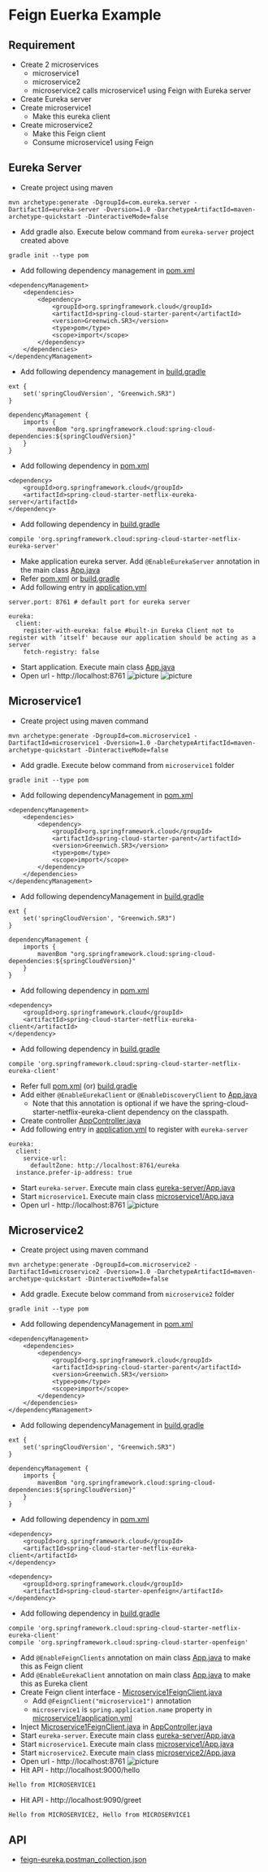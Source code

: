 # Feign Euerka Example

## Requirement
* Create 2 microservices
	* microservice1
	* microservice2
	* microservice2 calls microservice1 using Feign with Eureka server
* Create Eureka server
* Create microservice1
	* Make this eureka client
* Create microservice2
	* Make this Feign client
	* Consume microservice1 using Feign

## Eureka Server
* Create project using maven
```
mvn archetype:generate -DgroupId=com.eureka.server -DartifactId=eureka-server -Dversion=1.0 -DarchetypeArtifactId=maven-archetype-quickstart -DinteractiveMode=false
```
* Add gradle also. Execute below command from `eureka-server` project created above
```
gradle init --type pom
```
* Add following dependency management in [pom.xml](eureka-server/pom.xml)
```
<dependencyManagement>
	<dependencies>
		<dependency>
			<groupId>org.springframework.cloud</groupId>
			<artifactId>spring-cloud-starter-parent</artifactId>
			<version>Greenwich.SR3</version>
			<type>pom</type>
			<scope>import</scope>
		</dependency>
	</dependencies>
</dependencyManagement>
```
* Add following dependency management in [build.gradle](eureka-server/build.gradle)
```
ext {
	set('springCloudVersion', "Greenwich.SR3")
}

dependencyManagement {
	imports {
		mavenBom "org.springframework.cloud:spring-cloud-dependencies:${springCloudVersion}"
	}
}
```
* Add following dependency in [pom.xml](eureka-server/pom.xml)
```
<dependency>
	<groupId>org.springframework.cloud</groupId>
	<artifactId>spring-cloud-starter-netflix-eureka-server</artifactId>
</dependency>
```
* Add following dependency in [build.gradle](eureka-server/build.gradle)
```
compile 'org.springframework.cloud:spring-cloud-starter-netflix-eureka-server'
```

* Make application eureka server. Add `@EnableEurekaServer` annotation in the main class [App.java](eureka-server/src/main/java/com/eureka/server/App.java)
* Refer [pom.xml](eureka-server/pom.xml) or [build.gradle](eureka-server/build.gradle)
* Add following entry in [application.yml](eureka-server/src/main/resources/application.yml)
```
server.port: 8761 # default port for eureka server

eureka:
  client:
    register-with-eureka: false #built-in Eureka Client not to register with ‘itself' because our application should be acting as a server
    fetch-registry: false
```
* Start application. Execute main class [App.java](eureka-server/src/main/java/com/eureka/server/App.java)
* Open url - http://localhost:8761
![picture](images/eureka-server-1.jpg)
![picture](images/eureka-server-2.jpg)

## Microservice1
* Create project using maven command
```
mvn archetype:generate -DgroupId=com.microservice1 -DartifactId=microservice1 -Dversion=1.0 -DarchetypeArtifactId=maven-archetype-quickstart -DinteractiveMode=false 
```
* Add gradle. Execute below command from `microservice1` folder
```
gradle init --type pom 
```
* Add following dependencyManagement in [pom.xml](microservice1/pom.xml)
```
<dependencyManagement>
	<dependencies>
		<dependency>
			<groupId>org.springframework.cloud</groupId>
			<artifactId>spring-cloud-starter-parent</artifactId>
			<version>Greenwich.SR3</version>
			<type>pom</type>
			<scope>import</scope>
		</dependency>
	</dependencies>
</dependencyManagement>
```
* Add following dependencyManagement in [build.gradle](microservice1/build.gradle)
```
ext {
	set('springCloudVersion', "Greenwich.SR3")
}

dependencyManagement {
	imports {
		mavenBom "org.springframework.cloud:spring-cloud-dependencies:${springCloudVersion}"
	}
}
```
* Add following dependency in [pom.xml](microservice1/pom.xml)
```
<dependency>
	<groupId>org.springframework.cloud</groupId>
	<artifactId>spring-cloud-starter-netflix-eureka-client</artifactId>
</dependency>
```
* Add following dependency in [build.gradle](microservice1/build.gradle)
```
compile 'org.springframework.cloud:spring-cloud-starter-netflix-eureka-client'
```
* Refer full [pom.xml](microservice1/pom.xml) (or) [build.gradle](microservice1/build.gradle)
* Add either `@EnableEurekaClient` or `@EnableDiscoveryClient` to [App.java](microservice1/src/main/java/com/microservice1/App.java)
	* Note that this annotation is optional if we have the spring-cloud-starter-netflix-eureka-client dependency on the classpath.
* Create controller [AppController.java](microservice1/src/main/java/com/microservice1/controller/AppController.java)
* Add following entry in [application.yml](microservice1/src/main/resources/application.yml) to register with `eureka-server`
```
eureka:
  client:
    service-url: 
      defaultZone: http://localhost:8761/eureka
  instance.prefer-ip-address: true
```
* Start `eureka-server`. Execute main class [eureka-server/App.java](eureka-server/src/main/java/com/eureka/server/App.java)
* Start `microservice1`.  Execute main class [microservice1/App.java](microservice1/src/main/java/com/microservice1/App.java)
* Open url - http://localhost:8761
![picture](images/microservice1.jpg)

## Microservice2
* Create project using maven command
```
mvn archetype:generate -DgroupId=com.microservice2 -DartifactId=microservice2 -Dversion=1.0 -DarchetypeArtifactId=maven-archetype-quickstart -DinteractiveMode=false 
```
* Add gradle. Execute below command from `microservice2` folder
```
gradle init --type pom
```
* Add following dependencyManagement in [pom.xml](microservice2/pom.xml)
```
<dependencyManagement>
	<dependencies>
		<dependency>
			<groupId>org.springframework.cloud</groupId>
			<artifactId>spring-cloud-starter-parent</artifactId>
			<version>Greenwich.SR3</version>
			<type>pom</type>
			<scope>import</scope>
		</dependency>
	</dependencies>
</dependencyManagement>
```
* Add following dependencyManagement in [build.gradle](microservice2/build.gradle)
```
ext {
	set('springCloudVersion', "Greenwich.SR3")
}

dependencyManagement {
	imports {
		mavenBom "org.springframework.cloud:spring-cloud-dependencies:${springCloudVersion}"
	}
}
```
* Add following dependency in [pom.xml](microservice2/pom.xml)
```
<dependency>
	<groupId>org.springframework.cloud</groupId>
	<artifactId>spring-cloud-starter-netflix-eureka-client</artifactId>
</dependency>

<dependency>
	<groupId>org.springframework.cloud</groupId>
	<artifactId>spring-cloud-starter-openfeign</artifactId>
</dependency>
```
* Add following dependency in [build.gradle](microservice2/build.gradle)
```
compile 'org.springframework.cloud:spring-cloud-starter-netflix-eureka-client'
compile 'org.springframework.cloud:spring-cloud-starter-openfeign'
```
* Add `@EnableFeignClients` annotation on main class [App.java](microservice2/src/main/java/com/microservice2/App.java) to make this as Feign client
* Add `@EnableEurekaClient` annotation on main class [App.java](microservice2/src/main/java/com/microservice2/App.java) to make this as Eureka client
* Create Feign client interface - [Microservice1FeignClient.java](microservice2/src/main/java/com/microservice2/rest/clients/Microservice1FeignClient.java)
	* Add `@FeignClient("microservice1")` annotation
	* `microservice1` is `spring.application.name` property in [microservice1/application.yml](microservice1/src/main/resources/application.yml)
* Inject [Microservice1FeignClient.java](microservice2/src/main/java/com/microservice2/rest/clients/Microservice1FeignClient.java) in [AppController.java](microservice2/src/main/java/com/microservice2/controller/AppController.java)
* Start `eureka-server`. Execute main class [eureka-server/App.java](eureka-server/src/main/java/com/eureka/server/App.java)
* Start `microservice1`.  Execute main class [microservice1/App.java](microservice1/src/main/java/com/microservice1/App.java)
* Start `microservice2`.  Execute main class [microservice2/App.java](microservice2/src/main/java/com/microservice2/App.java)
* Open url - http://localhost:8761
![picture](images/microservice2.jpg)
* Hit API - http://localhost:9000/hello
```
Hello from MICROSERVICE1
```
* Hit API - http://localhost:9090/greet
```
Hello from MICROSERVICE2, Hello from MICROSERVICE1
```

## API
* [feign-eureka.postman_collection.json](files/feign-eureka.postman_collection.json)